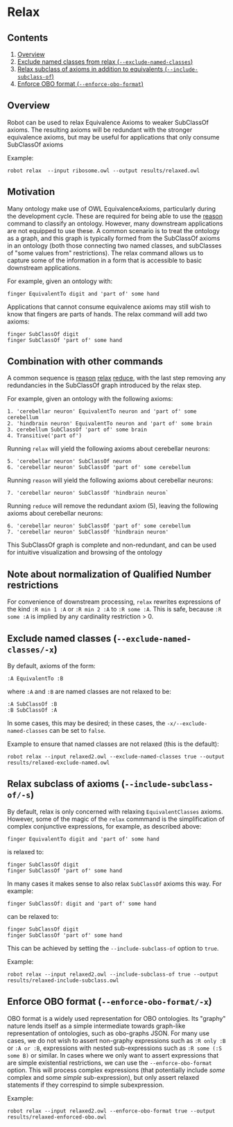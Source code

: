 # Relax

## Contents

1. [Overview](#overview)
1. [Exclude named classes from relax (`--exclude-named-classes`)](#exclude-named-classes)
1. [Relax subclass of axioms in addition to equivalents (`--include-subclass-of`)](#include-subclass-of)
1. [Enforce OBO format (`--enforce-obo-format`)](#enforce-obo-format)

## Overview

Robot can be used to relax Equivalence Axioms to weaker SubClassOf axioms. The resulting axioms will be redundant with the stronger equivalence axioms, but may be useful for applications that only consume SubClassOf axioms

Example:

    robot relax  --input ribosome.owl --output results/relaxed.owl
    
## Motivation

Many ontology make use of OWL EquivalenceAxioms, particularly during the development cycle. These are required for being able to use the [reason](/reason) command to classify an ontology. However, many downstream applications are not equipped to use these. A common scenario is to treat the ontology as a graph, and this graph is typically formed from the SubClassOf axioms in an ontology (both those connecting two named classes, and subClasses of "some values from" restrictions). The relax command allows us to capture some of the information in a form that is accessible to basic downstream applications.

For example, given an ontology with:

```
finger EquivalentTo digit and 'part of' some hand
```

Applications that cannot consume equivalence axioms may still wish to know that fingers are parts of hands. The relax command will add two axioms:

```
finger SubClassOf digit
finger SubClassOf 'part of' some hand
```

## Combination with other commands

A common sequence is [reason](/reason) [relax](/relax) [reduce](/reduce), with the last step removing any redundancies in the SubClassOf graph introduced by the relax step.

For example, given an ontology with the following axioms:

```
1. 'cerebellar neuron' EquivalentTo neuron and 'part of' some cerebellum
2. 'hindbrain neuron' EquivalentTo neuron and 'part of' some brain
3. cerebellum SubClassOf 'part of' some brain
4. Transitive('part of')
```

Running `relax` will yield the following axioms about cerebellar neurons:

```
5. 'cerebellar neuron' SubClassOf neuron
6. 'cerebellar neuron' SubClassOf 'part of' some cerebellum
```

Running `reason` will yield the following axioms about cerebellar neurons:

```
7. 'cerebellar neuron' SubClassOf 'hindbrain neuron`
```

Running `reduce` will remove the redundant axiom (5), leaving the following axioms about cerebellar neurons:

```
6. 'cerebellar neuron' SubClassOf 'part of' some cerebellum
7. 'cerebellar neuron' SubClassOf 'hindbrain neuron'
```

This SubClassOf graph is complete and non-redundant, and can be used for intuitive visualization and browsing of the ontology

## Note about normalization of Qualified Number restrictions

For convenience of downstream processing, `relax` rewrites expressions of the kind `:R min 1 :A` or `:R min 2 :A` to `:R some :A`. This is safe, because `:R some :A` is implied by any cardinality restriction > 0.

<a id="exclude-named-classes"></a>

## Exclude named classes (`--exclude-named-classes/-x`)

By default, axioms of the form:

```
:A EquivalentTo :B
```

where `:A` and `:B` are named classes are not relaxed to be:

```
:A SubClassOf :B
:B SubClassOf :A
```

In some cases, this may be desired; in these cases, the `-x/--exclude-named-classes` can be set to `false`.

Example to ensure that named classes are not relaxed (this is the default):

    robot relax --input relaxed2.owl --exclude-named-classes true --output results/relaxed-exclude-named.owl

<a id="include-subclass-of"></a>

## Relax subclass of axioms (`--include-subclass-of/-s`)

By default, relax is only concerned with relaxing `EquivalentClasses` axioms. However, some of the magic of the `relax` commmand is the simplification of complex conjunctive expressions, for example, as described above:

```
finger EquivalentTo digit and 'part of' some hand
```

is relaxed to:

```
finger SubClassOf digit
finger SubClassOf 'part of' some hand
```

In many cases it makes sense to also relax `SubClassOf` axioms this way. For example:

```
finger SubClassOf: digit and 'part of' some hand
```

can be relaxed to:

```
finger SubClassOf digit
finger SubClassOf 'part of' some hand
```

This can be achieved by setting the `--include-subclass-of` option to `true`.

Example:

    robot relax --input relaxed2.owl --include-subclass-of true --output results/relaxed-include-subclass.owl

<a id="enforce-obo-format"></a>

## Enforce OBO format (`--enforce-obo-format/-x`)

OBO format is a widely used representation for OBO ontologies. Its "graphy" nature lends itself as a simple intermediate towards graph-like representation of ontologies, such as obo-graphs JSON. For many use cases, we do not wish to assert non-graphy expressions such as `:R only :B` or `:A or :B`, expressions with nested sub-expressions such as `:R some (:S some B)` or similar. In cases where we only want to assert expressions that are simple existential restrictions, we can use the `--enforce-obo-format` option. This will process complex expressions (that potentially include _some_ complex and some _simple_ sub-expression), but only assert relaxed statements if they correspind to simple subexpression.

Example:

    robot relax --input relaxed2.owl --enforce-obo-format true --output results/relaxed-enforced-obo.owl
